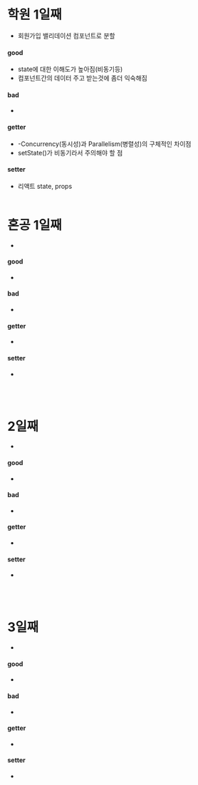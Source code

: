 
# 학원 1일째 
- 회원가입 밸리데이션 컴포넌트로 분할

#### good
- state에 대한 이해도가 높아짐(비동기등)
- 컴포넌트간의 데이터 주고 받는것에 좀더 익숙해짐

#### bad
- 

#### getter
- -Concurrency(동시성)과 Parallelism(병렬성)의 구체적인 차이점
- setState()가 비동기라서 주의해야 할 점 

#### setter
- 리액트 state, props
<br /><br />
 
# 혼공 1일째 
- 

#### good
- 

#### bad
- 

#### getter
- 

#### setter
- 
<br /><br />

# 2일째 
- 

#### good
- 

#### bad
- 

#### getter
- 

#### setter
- 
<br /><br />

# 3일째 
- 

#### good
- 

#### bad
- 

#### getter
- 

#### setter
- 
<br /><br />